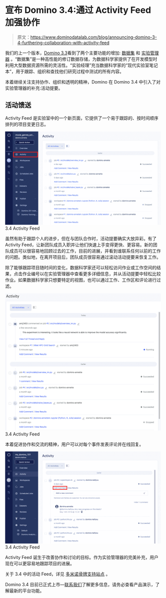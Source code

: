 # 宣布 Domino 3.4:通过 Activity Feed 加强协作

> 原文：<https://www.dominodatalab.com/blog/announcing-domino-3-4-furthering-collaboration-with-activity-feed>

我们的上一个版本，[Domino 3.3](https://blog.dominodatalab.com/announcing-domino-3-3-datasets-and-experiment-manager/)看到了两个主要功能的增加: [数据集](https://support.dominodatalab.com/hc/en-us/articles/360020125052-Datasets-overview) 和 [实验管理器](https://blog.dominodatalab.com/announcing-domino-3-3-datasets-and-experiment-manager/) 。“数据集”是一种高性能的修订数据存储，为数据科学家提供了在开发模型时利用大型数据资源所需的灵活性。“实验经理”充当数据科学家的“现代实验室笔记本”，用于跟踪、组织和查找他们研究过程中测试的所有内容。

本着继续关注支持协作、组织和透明的精神，Domino 在 Domino 3.4 中引入了对实验管理器的补充:活动提要。

## **活动馈送**

Activity Feed 是实验室中的一个新页面，它提供了一个易于跟踪的、按时间顺序排列的项目变更日志。

![3.4 Activity Feed](img/4db22c59c0f2e6b33dd74f4b323db24d.png) 3.4 Activity Feed

虽然有助于跟踪个人的进步，但在与团队合作时，活动提要确实大放异彩。有了 Activity Feed，让新团队成员入职并让他们快速上手变得更快、更容易。新的团队成员可以很容易地回顾过去的工作，目前的进展，并看到谁联系任何以前的工作的问题。类似地，在离开项目后，团队成员很容易通过滚动活动提要来恢复工作。

除了能够跟踪项目随时间的变化，数据科学家还可以轻松访问作业或工作空间的结果，点击作业编号以在实验管理器中查看更多详细信息，并从活动提要中轻松比较作业。如果数据科学家只想要特定的视图，也可以通过工作、工作区和评论进行过滤。

![3.4 Activity Feed](img/e60cd0a84d06d35066975e9a67216496.png) 3.4 Activity Feed

本着促进协作和交流的精神，用户可以对每个事件发表评论并在线回复。

![3.4 Activity Feed](img/7611ff6d5b7b7864fda37971c983e740.png) 3.4 Activity Feed

Activity Feed 诞生于改善协作和讨论的目标。作为实验管理器的完美补充，用户现在可以更容易地跟踪项目的进展。

关于 3.4 中的活动 Feed，详见 [多米诺骨牌支持站点](https://support.dominodatalab.com/hc/en-us/articles/360001055303#activity) 。

Domino 3.4 目前已正式上市—[联系我们](https://www.dominodatalab.com/contact-us/)了解更多信息，请务必查看产品演示，了解最新的平台功能。